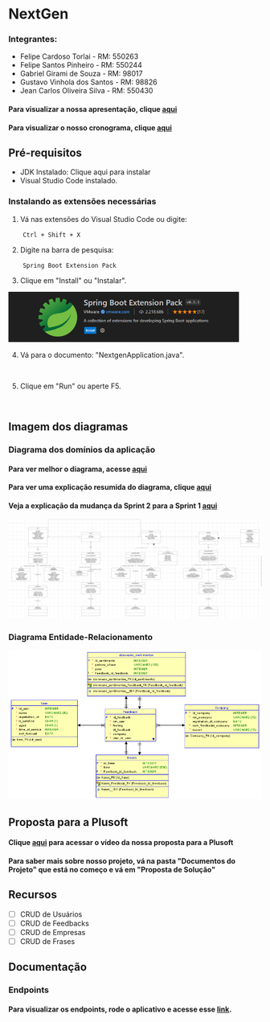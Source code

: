 # NextGen

### Integrantes:
- Felipe Cardoso Torlai - RM: 550263
- Felipe Santos Pinheiro - RM: 550244
- Gabriel Girami de Souza - RM: 98017
- Gustavo Vinhola dos Santos - RM: 98826
- Jean Carlos Oliveira Silva - RM: 550430

#### Para visualizar a nossa apresentação, clique <a href="https://youtu.be/KEzjEcPPCak" target="_blank">aqui</a>

#### Para visualizar o nosso cronograma, clique <a href="https://fsp12371s-team.monday.com/boards/6535439487" target="_blank">aqui</a>

## Pré-requisitos

- JDK Instalado: Clique aqui para instalar
- Visual Studio Code instalado.

### Instalando as extensões necessárias

1. Vá nas extensões do Visual Studio Code ou digite:
```
    Ctrl + Shift + X
```
2. Digite na barra de pesquisa: 
```
    Spring Boot Extension Pack
```
3. Clique em "Install" ou "Instalar".

<img src="src/images/Spring Boot Extension Picture.png" height="100" title="nome imagem">

<br/>

4. Vá para o documento: "NextgenApplication.java".

<br/>

5. Clique em "Run" ou aperte F5.

<br/>

## Imagem dos diagramas

### Diagrama dos domínios da aplicação
#### Para ver melhor o diagrama, acesse <a href="https://lucid.app/lucidchart/a0fc1580-7050-44fe-aded-730dcba88d91/edit?viewport_loc=526%2C467%2C4267%2C1982%2CHWEp-vi-RSFO&invitationId=inv_3ceb64c0-1371-4540-99c9-09216c3434c0" target="_blank">aqui</a>

#### Para ver uma explicação resumida do diagrama, clique <a href="https://youtu.be/ScV3BzL0OvQ" target="_blank">aqui</a>

#### Veja a explicação da mudança da Sprint 2 para a Sprint 1 <a href="https://youtu.be/VLTe4bl_zqA" target="_blank">aqui</a>

<img src="src/images/NextGen Class Diagram.png">

### Diagrama Entidade-Relacionamento

<img src="src/images/NextGen DER 2.png">


## Proposta para a Plusoft

#### Clique <a href="https://youtu.be/wQaMeada2r0">aqui</a> para acessar o vídeo da nossa proposta para a Plusoft

#### Para saber mais sobre nosso projeto, vá na pasta "Documentos do Projeto" que está no começo e vá em "Proposta de Solução"

## Recursos

- [ ] CRUD de Usuários
- [ ] CRUD de Feedbacks
- [ ] CRUD de Empresas
- [ ] CRUD de Frases

## Documentação

### Endpoints

#### Para visualizar os endpoints, rode o aplicativo e acesse esse <a href="http://localhost:8080/swagger-ui/index.html#/" target="_blank">link</a>.